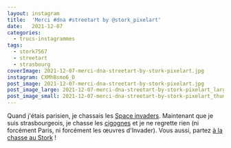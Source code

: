```yaml
---
layout: instagram
title:  'Merci #dna #streetart by @stork_pixelart'
date:   2021-12-07
categories: 
  - trucs-instagrammes
tags:
  - stork7567
  - streetart
  - strasbourg
coverImage: 2021-12-07-merci-dna-streetart-by-stork-pixelart.jpg
instagram: CXMhBsmo6_D
post_image: 2021-12-07-merci-dna-streetart-by-stork-pixelart.jpg
post_image_large: 2021-12-07-merci-dna-streetart-by-stork-pixelart_large.jpg
post_image_small: 2021-12-07-merci-dna-streetart-by-stork-pixelart_thumbnail.jpg
---
```


Quand j'étais parisien, je chassais les [Space invaders](http://sitofotos.6x8.org/index.php?/category/2). Maintenant que je suis strasbourgeois, je chasse les [cigognes](https://www.6x8.org/tag/stork7567/) et je ne regrette rien (ni forcément Paris, ni forcément les œuvres d'Invader). Vous aussi, partez [à la chasse au Stork](https://www.6x8.org/2019/11/a-la-chasse-au-stork/) !
